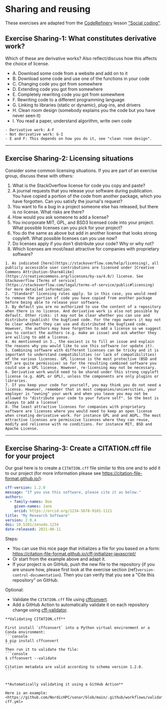 # Sharing and reusing

These exercises are adapted from the [CodeRefinery](https://coderefinery.org/) lesson
["Social coding"](https://coderefinery.github.io/social-coding/).


## Exercise Sharing-1: What constitutes derivative work?

Which of these are derivative works?  Also reflect/discuss how this affects the
choice of license.
- A. Download some code from a website and add on to it
- B. Download some code and use one of the functions in your code
- C. Changing code you got from somewhere
- D. Extending code you got from somewhere
- E. Completely rewriting code you got from somewhere
- F. Rewriting code to a different programming language
- G. Linking to libraries (static or dynamic), plug-ins, and drivers
- H. Clean room design (somebody explains you the code but you have never seen it)
- I. You read a paper, understand algorithm, write own code

```{solution}
- Derivative work: A-F
- Not derivative work: G-I
- E and F: This depends on how you do it, see "clean room design".
```

---

## Exercise Sharing-2: Licensing situations

Consider some common licensing situations. If you are part of an exercise
group, discuss these with others:
1. What is the StackOverflow license for code you copy and paste?
2. A journal requests that you release your software during publication. You have
   copied a portion of the code from another package, which you have forgotten.
   Can you satisfy the journal's request?
3. You want to fix a bug in a project someone else has released, but there is no license. What risks are there?
4. How would you ask someone to add a license?
5. You incorporate MIT, GPL, and BSD3 licensed code into your project. What possible licenses can you pick for your project?
6. You do the same as above but add in another license that looks strong copyleft. What possible licenses can you use now?
7. Do licenses apply if you don't distribute your code? Why or why not?
8. Which licenses are most/least attractive for companies with proprietary software?

```{solution}
1. As indicated [here](https://stackoverflow.com/help/licensing), all publicly accessible user contributions are licensed under [Creative Commons Attribution-ShareAlike](https://creativecommons.org/licenses/by-sa/4.0/) license. See Stackoverflow [Terms of service](https://stackoverflow.com/legal/terms-of-service/public#licensing) for more detailed information.
2. "Standard" licensing rules apply. So in this case, you would need to remove the portion of code you have copied from another package before being able to release your software.
3. By default you are no authorized to use the content of a repository when there is no license. And derivative work is also not possible by default. Other risks: it may not be clear whether you can use and distribute (publish) the bugfixed code. For the repo owners it may not be clear whether they can use and distributed the bugfixed code. However, the authors may have forgotten to add a license so we suggest you to contact the authors (e.g. make an issue) and ask whether they are willing to add a license.
4. As mentionned in 3., the easiest is to fill an issue and explain the reasons why you would like to use this software (or update it).
5. Combining software with different licenses can be tricky and it is important to understand compatibilities (or lack of compatibilities) of the various licenses. GPL license is the most protective (BSD and MIT are quite permissive) so for the resulting combined software you could use a GPL license. However, re-licensing may not be necessary.
6. Derivative work would need to be shared under this strong copyleft license (e.g. AGPL or GPL), unless the components are only plugins or libraries.
7. If you keep your code for yourself, you may think you do not need a license. However, remember that in most companies/universities, your employer is "owning" your work and when you leave you may not be allowed to "distribute your code to your future self". So the best is always to add a license!
8. The least attractive licenses for companies with proprietary software are licenses where you would need to keep an open license when creating derivative work. For instance GPL and and AGPL. The most attractive licenses are permissive licenses where they can reuse, modify and relicense with no conditions. For instance MIT, BSD and Apache License.
```

---

## Exercise Sharing-3: Create a CITATION.cff file for your project

Our goal here is to create a `CITATION.cff` file similar to this one and to
add it to our project (for more information please see
<https://citation-file-format.github.io/>):
```yaml
cff-version: 1.2.0
message: "If you use this software, please cite it as below."
authors:
  - family-names: Doe
    given-names: Jane
    orcid: https://orcid.org/1234-5678-9101-1121
title: "My Research Software"
version: 2.0.4
doi: 10.5281/zenodo.1234
date-released: 2021-08-11
```

Steps:
- You can use this nice page that initializes a file for you based on a form: <https://citation-file-format.github.io/cff-initializer-javascript/>
- Or start from the example above and adapt it.
- If your project is on GitHub, push the new file to the repository (if you
  are unsure how, please first look at the exercise section
  {ref}`version-control-documentation`).  Then you can verify that you see a
  "Cite this repository" on GitHub.

Optional:
- Validate the `CITATION.cff` file using [cffconvert](https://github.com/citation-file-format/cffconvert).
- Add a GitHub Action to automatically validate it on each repository change using [cff-validator](https://github.com/marketplace/actions/cff-validator).

````{solution}
**Validating CITATION.cff**

First install `cffconvert` into a Python virtual environment or a Conda environment:
```console
$ pip install cffconvert
```
Then run it to validate the file:
```console
$ cffconvert --validate

Citation metadata are valid according to schema version 1.2.0.
```


**Automatically validating it using a GitHub Action**

Here is an example: <https://github.com/NordicHPC/sonar/blob/main/.github/workflows/validate-cff.yml>
````
